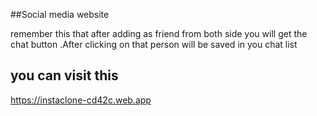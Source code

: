 ##Social media website

remember this that after adding as friend from both side you will get the chat button .After clicking on that person will be saved in you chat list

## you can visit this
https://instaclone-cd42c.web.app
